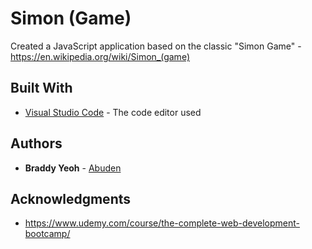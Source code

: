 # Simon (Game)

Created a JavaScript application based on the classic "Simon Game" - https://en.wikipedia.org/wiki/Simon_(game)

## Built With

* [Visual Studio Code](https://code.visualstudio.com) - The code editor used

## Authors

* **Braddy Yeoh** - [Abuden](https://github.com/Abuden)

## Acknowledgments

* https://www.udemy.com/course/the-complete-web-development-bootcamp/
